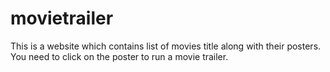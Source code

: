 # movietrailer
This is a website which contains list of movies title along with their posters. You need to  click on the poster to run a movie trailer.
